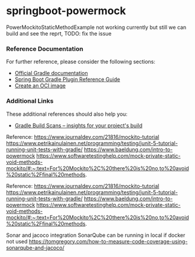 # springboot-powermock
PowerMockitoStaticMethodExample not working currently but still we can build and see the reprt, TODO: fix the issue

### Reference Documentation
For further reference, please consider the following sections:

* [Official Gradle documentation](https://docs.gradle.org)
* [Spring Boot Gradle Plugin Reference Guide](https://docs.spring.io/spring-boot/docs/2.3.0.RELEASE/gradle-plugin/reference/html/)
* [Create an OCI image](https://docs.spring.io/spring-boot/docs/2.3.0.RELEASE/gradle-plugin/reference/html/#build-image)

### Additional Links
These additional references should also help you:

* [Gradle Build Scans – insights for your project's build](https://scans.gradle.com#gradle)

Reference:
https://www.journaldev.com/21816/mockito-tutorial
https://www.petrikainulainen.net/programming/testing/junit-5-tutorial-running-unit-tests-with-gradle/
https://www.baeldung.com/intro-to-powermock
https://www.softwaretestinghelp.com/mock-private-static-void-methods-mockito/#:~:text=For%20Mockito%2C%20there%20is%20no,to%20avoid%20static%2Ffinal%20methods.

Reference:
https://www.journaldev.com/21816/mockito-tutorial
https://www.petrikainulainen.net/programming/testing/junit-5-tutorial-running-unit-tests-with-gradle/
https://www.baeldung.com/intro-to-powermock
https://www.softwaretestinghelp.com/mock-private-static-void-methods-mockito/#:~:text=For%20Mockito%2C%20there%20is%20no,to%20avoid%20static%2Ffinal%20methods.

Sonar and jacoco integration
SonarQube can be running in local if docker not used
https://tomgregory.com/how-to-measure-code-coverage-using-sonarqube-and-jacoco/